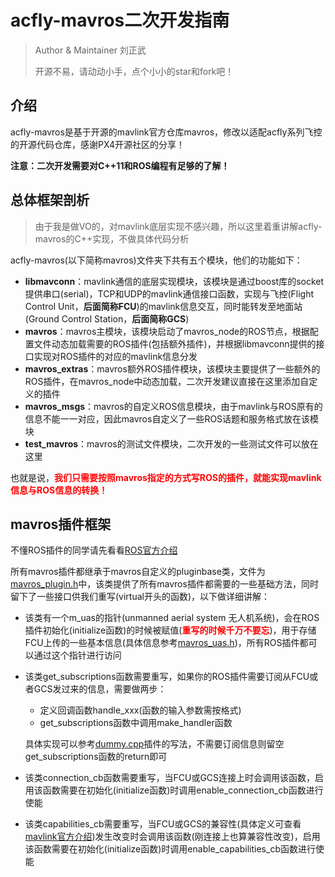 # acfly-mavros二次开发指南

> Author & Maintainer 刘正武
>
> 开源不易，请动动小手，点个小小的star和fork吧！

## 介绍

acfly-mavros是基于开源的mavlink官方仓库mavros，修改以适配acfly系列飞控的开源代码仓库，感谢PX4开源社区的分享！

**注意：二次开发需要对C++11和ROS编程有足够的了解！**

## 总体框架剖析

> 由于我是做VO的，对mavlink底层实现不感兴趣，所以这里着重讲解acfly-mavros的C++实现，不做具体代码分析

acfly-mavros(以下简称mavros)文件夹下共有五个模块，他们的功能如下：

- **libmavconn**：mavlink通信的底层实现模块，该模块是通过boost库的socket提供串口(serial)，TCP和UDP的mavlink通信接口函数，实现与飞控(Flight Control Unit，**后面简称FCU**)的mavlink信息交互，同时能转发至地面站(Ground Control Station，**后面简称GCS**)
- **mavros**：mavros主模块，该模块启动了mavros_node的ROS节点，根据配置文件动态加载需要的ROS插件(包括额外插件)，并根据libmavconn提供的接口实现对ROS插件的对应的mavlink信息分发
- **mavros_extras**：mavros额外ROS插件模块，该模块主要提供了一些额外的ROS插件，在mavros_node中动态加载，二次开发建议直接在这里添加自定义的插件
- **mavros_msgs**：mavros的自定义ROS信息模块，由于mavlink与ROS原有的信息不能一一对应，因此mavros自定义了一些ROS话题和服务格式放在该模块
- **test_mavros**：mavros的测试文件模块，二次开发的一些测试文件可以放在这里

也就是说，<strong style="color:red;">我们只需要按照mavros指定的方式写ROS的插件，就能实现mavlink信息与ROS信息的转换！</strong>

## mavros插件框架

不懂ROS插件的同学请先看看[ROS官方介绍](http://wiki.ros.org/pluginlib)

所有mavros插件都继承于mavros自定义的pluginbase类，文件为[mavros_plugin.h](mavros/include/mavros/mavros_plugin.h)中，该类提供了所有mavros插件都需要的一些基础方法，同时留下了一些接口供我们重写(virtual开头的函数)，以下做详细讲解：

- 该类有一个m_uas的指针(unmanned aerial system 无人机系统)，会在ROS插件初始化(initialize函数)的时候被赋值(<strong style="color:red;">重写的时候千万不要忘</strong>)，用于存储FCU上传的一些基本信息(具体信息参考[mavros_uas.h](mavros/include/mavros/mavros_uas.h))，所有ROS插件都可以通过这个指针进行访问

- 该类get_subscriptions函数需要重写，如果你的ROS插件需要订阅从FCU或者GCS发过来的信息，需要做两步：

  - 定义回调函数handle_xxx(函数的输入参数需按格式)
  - get_subscriptions函数中调用make_handler函数

  具体实现可以参考[dummy.cpp](mavros/src/plugins/dummy.cpp)插件的写法，不需要订阅信息则留空get_subscriptions函数的return即可

- 该类connection_cb函数需要重写，当FCU或GCS连接上时会调用该函数，启用该函数需要在初始化(initialize函数)时调用enable_connection_cb函数进行使能
- 该类capabilities_cb需要重写，当FCU或GCS的兼容性(具体定义可查看[mavlink官方介绍](https://mavlink.io/zh/messages/common.html#MAV_PROTOCOL_CAPABILITY))发生改变时会调用该函数(刚连接上也算兼容性改变)，启用该函数需要在初始化(initialize函数)时调用enable_capabilities_cb函数进行使能
